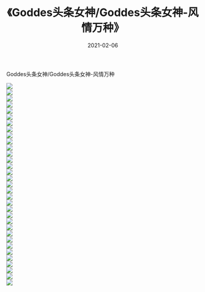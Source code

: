 ﻿---
layout: post
title:  《Goddes头条女神/Goddes头条女神-风情万种》
date:   2021-02-06
img: http://pic.660000.xyz/1:/网络美图/2021/Goddes头条女神/Goddes头条女神-风情万种/000.jpg
categories: [美女, 清纯, 唯美]
---

Goddes头条女神/Goddes头条女神-风情万种

 ![](http://pic.660000.xyz/1:/网络美图/2021/Goddes头条女神/Goddes头条女神-风情万种/001.jpg) <br>![](http://pic.660000.xyz/1:/网络美图/2021/Goddes头条女神/Goddes头条女神-风情万种/002.jpg) <br>![](http://pic.660000.xyz/1:/网络美图/2021/Goddes头条女神/Goddes头条女神-风情万种/003.jpg) <br>![](http://pic.660000.xyz/1:/网络美图/2021/Goddes头条女神/Goddes头条女神-风情万种/004.jpg) <br>![](http://pic.660000.xyz/1:/网络美图/2021/Goddes头条女神/Goddes头条女神-风情万种/005.jpg) <br>![](http://pic.660000.xyz/1:/网络美图/2021/Goddes头条女神/Goddes头条女神-风情万种/006.jpg) <br>![](http://pic.660000.xyz/1:/网络美图/2021/Goddes头条女神/Goddes头条女神-风情万种/007.jpg) <br>![](http://pic.660000.xyz/1:/网络美图/2021/Goddes头条女神/Goddes头条女神-风情万种/008.jpg) <br>![](http://pic.660000.xyz/1:/网络美图/2021/Goddes头条女神/Goddes头条女神-风情万种/009.jpg) <br>![](http://pic.660000.xyz/1:/网络美图/2021/Goddes头条女神/Goddes头条女神-风情万种/010.jpg) <br>![](http://pic.660000.xyz/1:/网络美图/2021/Goddes头条女神/Goddes头条女神-风情万种/011.jpg) <br>![](http://pic.660000.xyz/1:/网络美图/2021/Goddes头条女神/Goddes头条女神-风情万种/012.jpg) <br>![](http://pic.660000.xyz/1:/网络美图/2021/Goddes头条女神/Goddes头条女神-风情万种/013.jpg) <br>![](http://pic.660000.xyz/1:/网络美图/2021/Goddes头条女神/Goddes头条女神-风情万种/014.jpg) <br>![](http://pic.660000.xyz/1:/网络美图/2021/Goddes头条女神/Goddes头条女神-风情万种/015.jpg) <br>![](http://pic.660000.xyz/1:/网络美图/2021/Goddes头条女神/Goddes头条女神-风情万种/016.jpg) <br>![](http://pic.660000.xyz/1:/网络美图/2021/Goddes头条女神/Goddes头条女神-风情万种/017.jpg) <br>![](http://pic.660000.xyz/1:/网络美图/2021/Goddes头条女神/Goddes头条女神-风情万种/018.jpg) <br>![](http://pic.660000.xyz/1:/网络美图/2021/Goddes头条女神/Goddes头条女神-风情万种/019.jpg) <br>![](http://pic.660000.xyz/1:/网络美图/2021/Goddes头条女神/Goddes头条女神-风情万种/020.jpg) <br>![](http://pic.660000.xyz/1:/网络美图/2021/Goddes头条女神/Goddes头条女神-风情万种/021.jpg) <br>![](http://pic.660000.xyz/1:/网络美图/2021/Goddes头条女神/Goddes头条女神-风情万种/022.jpg) <br>![](http://pic.660000.xyz/1:/网络美图/2021/Goddes头条女神/Goddes头条女神-风情万种/023.jpg) <br>![](http://pic.660000.xyz/1:/网络美图/2021/Goddes头条女神/Goddes头条女神-风情万种/024.jpg) <br>![](http://pic.660000.xyz/1:/网络美图/2021/Goddes头条女神/Goddes头条女神-风情万种/025.jpg) <br>![](http://pic.660000.xyz/1:/网络美图/2021/Goddes头条女神/Goddes头条女神-风情万种/026.jpg) <br>![](http://pic.660000.xyz/1:/网络美图/2021/Goddes头条女神/Goddes头条女神-风情万种/027.jpg) <br>![](http://pic.660000.xyz/1:/网络美图/2021/Goddes头条女神/Goddes头条女神-风情万种/028.jpg) <br>![](http://pic.660000.xyz/1:/网络美图/2021/Goddes头条女神/Goddes头条女神-风情万种/029.jpg) <br>![](http://pic.660000.xyz/1:/网络美图/2021/Goddes头条女神/Goddes头条女神-风情万种/030.jpg) <br>![](http://pic.660000.xyz/1:/网络美图/2021/Goddes头条女神/Goddes头条女神-风情万种/031.jpg) <br>![](http://pic.660000.xyz/1:/网络美图/2021/Goddes头条女神/Goddes头条女神-风情万种/032.jpg) <br>![](http://pic.660000.xyz/1:/网络美图/2021/Goddes头条女神/Goddes头条女神-风情万种/033.jpg) <br>